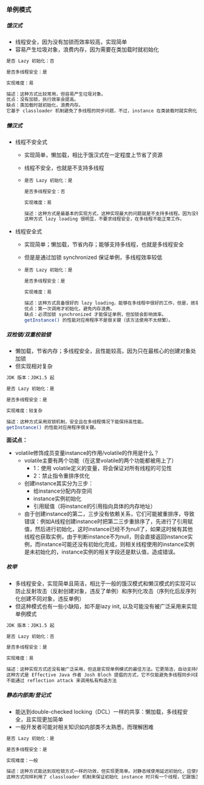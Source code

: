 ### 单例模式



##### 饿汉式

- 线程安全，因为没有加锁而效率较高，实现简单
- 容易产生垃圾对象，浪费内存，因为需要在类加载时就初始化

~~~bash
是否 Lazy 初始化：否

是否多线程安全：是

实现难度：易

描述：这种方式比较常用，但容易产生垃圾对象。
优点：没有加锁，执行效率会提高。
缺点：类加载时就初始化，浪费内存。
它基于 classloader 机制避免了多线程的同步问题，不过，instance 在类装载时就实例化，虽然导致类装载的原因有很多种，在单例模式中大多数都是调用 getInstance 方法， 但是也不能确定有其他的方式（或者其他的静态方法）导致类装载，这时候初始化 instance 显然没有达到 lazy loading 的效果。
~~~



##### 懒汉式

- 线程不安全式

  - 实现简单，懒加载，相比于饿汉式在一定程度上节省了资源

  - 线程不安全，也就是不支持多线程

  - ~~~bash
    是否 Lazy 初始化：是
    
    是否多线程安全：否
    
    实现难度：易
    
    描述：这种方式是最基本的实现方式，这种实现最大的问题就是不支持多线程。因为没有加锁 synchronized，所以严格意义上它并不算单例模式。
    这种方式 lazy loading 很明显，不要求线程安全，在多线程不能正常工作。
    ~~~

- 线程安全式

  - 实现简单；懒加载，节省内存；能够支持多线程，也就是多线程安全

  - 但是是通过加锁 synchronized 保证单例，多线程效率较低

  - ~~~bash
    是否 Lazy 初始化：是
    
    是否多线程安全：是
    
    实现难度：易
    
    描述：这种方式具备很好的 lazy loading，能够在多线程中很好的工作，但是，效率很低，99% 情况下不需要同步。
    优点：第一次调用才初始化，避免内存浪费。
    缺点：必须加锁 synchronized 才能保证单例，但加锁会影响效率。
    getInstance() 的性能对应用程序不是很关键（该方法使用不太频繁）。
    ~~~




##### 双检锁/双重校验锁

- 懒加载，节省内存；多线程安全，且性能较高，因为只在最核心的创建对象处加锁
- 但实现相对复杂

~~~bash
JDK 版本：JDK1.5 起

是否 Lazy 初始化：是

是否多线程安全：是

实现难度：较复杂

描述：这种方式采用双锁机制，安全且在多线程情况下能保持高性能。
getInstance() 的性能对应用程序很关键。
~~~

**面试点：**

- volatile修饰成员变量instance的作用/volatile的作用是什么？
  - volatile主要有两个功能（在这里volatile的两个功能都被用上了）
    - 1：使用 volatile定义的变量，将会保证对所有线程的可见性
    - 2：禁止指令重排序优化
  - 创建instance其实分为三步：
    - 给instance分配内存空间
    - instance实例初始化
    - 引用赋值（将instance的引用指向具体的内存地址）
  - 由于创建instance的第二，三步没有依赖关系，它们可能被重排序，导致错误：例如A线程创建instance时把第二三步重排序了，先进行了引用赋值，然后进行初始化，这时instance已经不为null了，如果这时候有其他线程也获取实例，由于判断instance不为null，则会直接返回instance实例，而instance可能还没有初始化完成，则相关线程使用的instance实例是未初始化的，instance实例的相关字段还是默认值，造成错误。



##### 枚举

- 多线程安全，实现简单且简洁，相比于一般的饿汉模式和懒汉模式的实现可以防止反射攻击（反射创建对象，违反了单例）和序列化攻击（序列化后反序列化创建不同对象，违反单例）
- 但这种模式也有一些小缺陷，如不是lazy init, 以及可能没有被广泛采用来实现单例模式

~~~bash
JDK 版本：JDK1.5 起

是否 Lazy 初始化：否

是否多线程安全：是

实现难度：易

描述：这种实现方式还没有被广泛采用，但这是实现单例模式的最佳方法。它更简洁，自动支持序列化机制，绝对防止多次实例化。
这种方式是 Effective Java 作者 Josh Bloch 提倡的方式，它不仅能避免多线程同步问题，而且还自动支持序列化机制，防止反序列化重新创建新的对象，绝对防止多次实例化。不过，由于 JDK1.5 之后才加入 enum 特性，用这种方式写不免让人感觉生疏，在实际工作中，也很少用。
不能通过 reflection attack 来调用私有构造方法
~~~



##### 静态内部类/登记式

- 能达到double-checked locking（DCL）一样的共享：懒加载，多线程安全，且实现更加简单
- 一般开发者可能对相关知识如内部类不太熟悉，而理解困难

~~~bash
是否 Lazy 初始化：是

是否多线程安全：是

实现难度：一般

描述：这种方式能达到双检锁方式一样的功效，但实现更简单。对静态域使用延迟初始化，应使用这种方式而不是双检锁方式。这种方式只适用于静态域的情况，双检锁方式可在实例域需要延迟初始化时使用。
这种方式同样利用了 classloader 机制来保证初始化 instance 时只有一个线程，它跟饿汉式不同的是：饿汉式只要 Singleton 类被装载了，那么 instance 就会被实例化（没有达到 lazy loading 效果），而这种方式是 Singleton 类被装载了，instance 不一定被初始化。因为 SingletonHolder 类没有被主动使用，只有通过显式调用 getInstance 方法时，才会显式装载 SingletonHolder 类，从而实例化 instance。想象一下，如果实例化 instance 很消耗资源，所以想让它延迟加载，另外一方面，又不希望在 Singleton 类加载时就实例化，因为不能确保 Singleton 类还可能在其他的地方被主动使用从而被加载，那么这个时候实例化 instance 显然是不合适的。这个时候，这种方式相比饿汉式就显得很合理。
~~~













